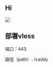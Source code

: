 ## Hi
[![](https://www.herokucdn.com/deploy/button.png)](https://heroku.com/deploy?template=https://github.com/iPad5588/xrayku.git)

## 部署vless

端口：443

路徑（path）: /caddy



